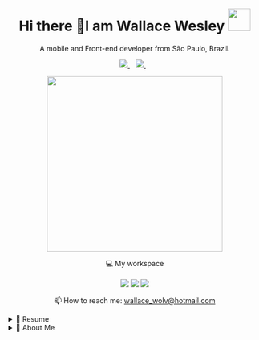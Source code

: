 

<h1 align='center'>
  Hi there 👋I am Wallace Wesley <img src="https://i.pinimg.com/originals/ce/69/4f/ce694f560636dffcf42ecf40d4f2f962.gif" height="45px">
</h1>

<p align='center'>
  A mobile and Front-end developer from São Paulo, Brazil.
</p>



<p align='center'>
  
  <!--<a href="https://wa.me/5518996643974?text=Olá!%20Alexandre">
    <img src="https://img.shields.io/badge/WHATSAPP-%2325D366.svg?&style=for-the-badge&logo=whatsapp&logoColor=white" />    
  </a>&nbsp;&nbsp;-->
  <a href="https://www.linkedin.com/in/wallace-wesley-de-oliveira-91b1b612a/">
    <img src="https://img.shields.io/badge/linkedin-%230077B5.svg?&style=for-the-badge&logo=linkedin&logoColor=white" />
  </a>&nbsp;&nbsp;
  <a href="https://www.instagram.com/wallace_wesley/">
    <img src="https://img.shields.io/badge/instagram-%23E4405F.svg?&style=for-the-badge&logo=instagram&logoColor=white" />        
  </a>&nbsp;&nbsp;
  
</p>

<p align='center'>
  <a href="#"><img src="https://github-readme-stats.vercel.app/api?username=wallacewolv&show_icons=true&count_private=true&theme=dark" width="350"></a>
</p>

<p align='center'>
  💻 My workspace<br/><br/>
  <img src="https://img.shields.io/badge/windows-%230078D6.svg?&style=for-the-badge&logo=windows&logoColor=white" />
  <img src="https://img.shields.io/badge/intel-core%20i7%2005th-%230071C5.svg?&style=for-the-badge&logo=intel&logoColor=white" />
  <img src="https://img.shields.io/badge/RAM-8GB-%230071C5.svg?&style=for-the-badge&logoColor=white" />
<!--   <img src="https://img.shields.io/badge/nvidia-gtx%201650-%2376B900.svg?&style=for-the-badge&logo=nvidia&logoColor=white" /> -->
</p>



<p align='center'>
  📫 How to reach me: <a href='mailto:wallace_wolv@hotmail.com'>wallace_wolv@hotmail.com</a>
</p>

<details>
  <summary>📃 Resume</summary>


## Education

- 📖 **Analysis and systems development**\
📆 2020 - 2021\
📍 **UNIP Paulista** - São Paulo, Brazil

## Experience

🧑💻 **Freelance developer**\
📆 2019 - 2021\
📍 **My House** - São Paulo/SP, Brazil\
<br>
<img align="left" src="https://img.shields.io/badge/Flutter-02569B?style=for-the-badge&logo=flutter&logoColor=white" />
<img align="left" src="https://img.shields.io/badge/React-20232A?style=for-the-badge&logo=react&logoColor=61DAFB" />
<img align="left" src="https://img.shields.io/badge/Node.js-43853D?style=for-the-badge&logo=node.js&logoColor=white" />
<img align="left" src="https://img.shields.io/badge/React_Native-20232A?style=for-the-badge&logo=react&logoColor=61DAFB" />
<br>
<br>

🧑‍🏭 **CNC Programmer**\
📆 2019 - 2021\
📍 **3R Industry** - São Paulo/SP, Brazil

- Programming through software
- Spreadsheet assembly
- Design of parts
- Responsible for the operation of 2 machines

<br>

🧑‍🏭 **CNC Programmer**\
📆 2019 - 2019\
📍 **Delave Industry** - Diadema/SP, Brazil

- CNC lathe programmer, preparer and operator in the Fanuc and Mach controls (Galaxy 30 and Galaxy 15S)
- Organize machining sequences using auto CAD
- Control of measures and finishes

<br>

🧑‍🏭 **CNC Operator**\
📆 2014 - 2018\
📍 **Globo Industry** - Jambeiro/SP, Brazil

- CNC lathe programmer, preparer and operator
- Assistance in a process optimization system, reducing setup time and increasing production by 50%
- Control of measures and finishes
- Command Mazak, Fanuc, Siemens


🧑‍🏭 **CNC Turning Machine**\
📆 2011 - 2014\
📍 **MAGAP Industry** - São José dos Campos/SP, Brazil

- Operation of CNC, FANUC, Mach 9 and SIEMENS control machines
- Measurement and finishing control on small and medium sized parts
- Adjustment of parts of ferrous and non-ferrous materials
- Polishing and engraving of serial and non-serial parts
- CNC lathe programmer, preparer and operator
- Organize machining sequences using auto CAD

## Skills

<img align="left" src="https://img.shields.io/badge/Flutter-02569B?style=for-the-badge&logo=flutter&logoColor=white" />
<img align="left" src="https://img.shields.io/badge/React-20232A?style=for-the-badge&logo=react&logoColor=61DAFB" />
<img align="left" src="https://img.shields.io/badge/TypeScript-007ACC?style=for-the-badge&logo=typescript&logoColor=white" />
<img align="left" src="https://img.shields.io/badge/Node.js-43853D?style=for-the-badge&logo=node.js&logoColor=white" />
<img align="left" src="https://img.shields.io/badge/React_Native-20232A?style=for-the-badge&logo=react&logoColor=61DAFB" />
<img align="left" src="https://img.shields.io/badge/firebase-ffca28?style=for-the-badge&logo=firebase&logoColor=black" />



<!--**Programming**
<img align="right" src="https://img.shields.io/badge/Arch-1793D1?logo=arch-linux&logoColor=white" />
<img align="right" src="https://img.shields.io/badge/Fedora-294172?logo=fedora&logoColor=white" />
<img align="right" src="https://img.shields.io/badge/Debian-A81D33?logo=debian&logoColor=white" />
<img align="right" src="https://img.shields.io/badge/Ubuntu-E95420?logo=ubuntu&logoColor=white" />
<img align="right" src="https://img.shields.io/badge/Windows-0078D6?logo=windows&logoColor=white" />
-->

<br>


## SUMMARY OF MY SKILLS
- With a focus on developing projects on the **React Js**, **Node Js**, **Flutter** and **React Native** stack,
- I use these tools for **API's**, make **CRUD's**, deal with componentization and communication between Frontend and Back-end through Context API and Hooks,
- Using the **Next JS** framework, I apply SSG (render pages during build) or SSR (render on each request),
- For mobile development I use **Flutter** and **React Native** for native and high performance applications, with UX-based layouts and easy usability.
- Already with **Api Fake´s**, I perform data manipulation during development for a better rendering of data, without being static,
- All with the use of **Typescript** for better typing of the code, focusing on software quality, responsive layouts and UI.
- For documentation and design of the project I use **Figma** and the entire process of gathering requirements and features.
- As for hosting data in Web development, the relational database **SQLServer** is used, while for mobile development, **Firebase**.
- Desktop applications I use **Flutter** from version 2.0 or **C ++ (C #)**.

<br>

</details>

<details>
  <summary>📃 About Me</summary>
  
  <br>

``` CSS
const aboutMe = { 
  name: 'Wallace Wesley',
  age: '27',
  education: 'Analysis and systems development at Unip',
  job: 'Programmer || Mobile Developer || Web Developer',
  company: '3R Industry Ltda',
  skills: [
    'Javascript',
    'React JS',
    'Node JS',
    'Flutter'
  ],
  hobbys: [
    'Games',
    'Play guitar',
    'Thinking games,'
  ]
}

```
</details>

